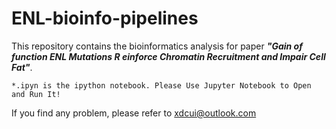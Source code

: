 # ENL-bioinfo-pipelines
This repository contains the bioinformatics analysis for paper 
***"Gain of function ENL Mutations R einforce Chromatin Recruitment and Impair Cell Fat"***.

```Note
*.ipyn is the ipython notebook. Please Use Jupyter Notebook to Open and Run It!
```




If you find any problem, please refer to xdcui@outlook.com
